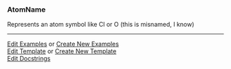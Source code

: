 ### <a id="McUtils.Parsers.RegexPatterns.AtomName">AtomName</a>
Represents an atom symbol like Cl or O (this is misnamed, I know)



___

[Edit Examples](https://github.com/McCoyGroup/McUtils/edit/edit/ci/examples/McUtils/Parsers/RegexPatterns/AtomName.md) or 
[Create New Examples](https://github.com/McCoyGroup/McUtils/new/edit/?filename=ci/examples/McUtils/Parsers/RegexPatterns/AtomName.md) <br/>
[Edit Template](https://github.com/McCoyGroup/McUtils/edit/edit/ci/docs/McUtils/Parsers/RegexPatterns/AtomName.md) or 
[Create New Template](https://github.com/McCoyGroup/McUtils/new/edit/?filename=ci/docs/templates/McUtils/Parsers/RegexPatterns/AtomName.md) <br/>
[Edit Docstrings](https://github.com/McCoyGroup/McUtils/edit/edit/McUtils/Parsers/RegexPatterns/AtomName/__init__.py?message=Update%20Docs)